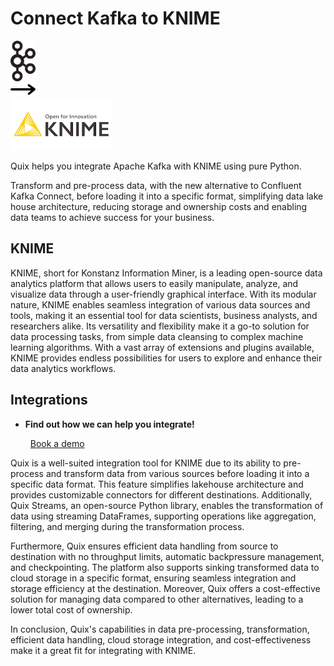 # Connect Kafka to KNIME

<div class="connect-images cards blog-grid-card" markdown>
<div>
<img src="../images/kafka_logo.png" width="40px" />
</div>
<div>
<img src="../images/arrow.svg" width="40px" />
</div>
<div>
<img src="./images/knime_1.jpg" />
</div>
</div>

Quix helps you integrate Apache Kafka with KNIME using pure Python.

Transform and pre-process data, with the new alternative to Confluent Kafka Connect, before loading it into a specific format, simplifying data lake house architecture, reducing storage and ownership costs and enabling data teams to achieve success for your business.

## KNIME

KNIME, short for Konstanz Information Miner, is a leading open-source data analytics platform that allows users to easily manipulate, analyze, and visualize data through a user-friendly graphical interface. With its modular nature, KNIME enables seamless integration of various data sources and tools, making it an essential tool for data scientists, business analysts, and researchers alike. Its versatility and flexibility make it a go-to solution for data processing tasks, from simple data cleansing to complex machine learning algorithms. With a vast array of extensions and plugins available, KNIME provides endless possibilities for users to explore and enhance their data analytics workflows.

## Integrations

<div class="grid cards" markdown>

- __Find out how we can help you integrate!__

    <a class="md-button md-button--primary" href="https://share.hsforms.com/1iW0TmZzKQMChk0lxd_tGiw4yjw2?__hstc=175542013.2303933fbd746c0ac86d9ccbe9bc9100.1728383268831.1729603416735.1729620918855.31&__hssc=175542013.1.1729620918855&__hsfp=2132701734" target="_blank" style="margin:.5rem;">Book a demo</a>

</div>


Quix is a well-suited integration tool for KNIME due to its ability to pre-process and transform data from various sources before loading it into a specific data format. This feature simplifies lakehouse architecture and provides customizable connectors for different destinations. Additionally, Quix Streams, an open-source Python library, enables the transformation of data using streaming DataFrames, supporting operations like aggregation, filtering, and merging during the transformation process.

Furthermore, Quix ensures efficient data handling from source to destination with no throughput limits, automatic backpressure management, and checkpointing. The platform also supports sinking transformed data to cloud storage in a specific format, ensuring seamless integration and storage efficiency at the destination. Moreover, Quix offers a cost-effective solution for managing data compared to other alternatives, leading to a lower total cost of ownership.

In conclusion, Quix's capabilities in data pre-processing, transformation, efficient data handling, cloud storage integration, and cost-effectiveness make it a great fit for integrating with KNIME.

